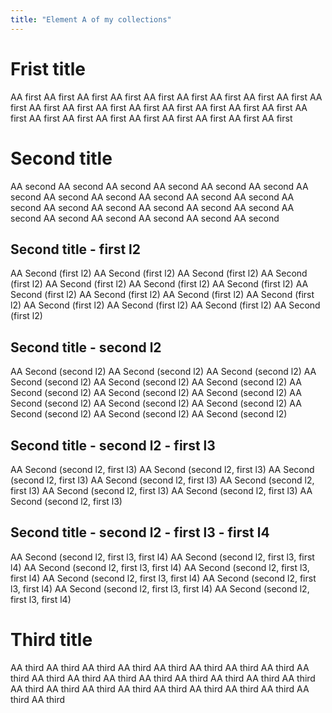 ```yaml
---
title: "Element A of my collections"
---
```


# Frist title

AA first AA first AA first AA first AA first AA first AA first AA first AA first
AA first AA first AA first AA first AA first AA first AA first AA first AA first
AA first AA first AA first AA first AA first AA first AA first AA first AA first

# Second title

AA second AA second AA second AA second AA second AA second AA second AA second
AA second AA second AA second AA second AA second AA second AA second AA second
AA second AA second AA second AA second AA second AA second AA second AA second

## Second title - first l2

AA Second (first l2) AA Second (first l2) AA Second (first l2) 
AA Second (first l2) AA Second (first l2) AA Second (first l2) 
AA Second (first l2) AA Second (first l2) AA Second (first l2) 
AA Second (first l2) AA Second (first l2) AA Second (first l2) 
AA Second (first l2) AA Second (first l2) AA Second (first l2) 

## Second title - second l2 

AA Second (second l2) AA Second (second l2) AA Second (second l2) 
AA Second (second l2) AA Second (second l2) AA Second (second l2) 
AA Second (second l2) AA Second (second l2) AA Second (second l2) 
AA Second (second l2) AA Second (second l2) AA Second (second l2) 
AA Second (second l2) AA Second (second l2) AA Second (second l2) 

## Second title - second l2 - first l3

AA Second (second l2, first l3) AA Second (second l2, first l3)
AA Second (second l2, first l3) AA Second (second l2, first l3)
AA Second (second l2, first l3) AA Second (second l2, first l3)
AA Second (second l2, first l3) AA Second (second l2, first l3)

## Second title - second l2 - first l3 - first l4

AA Second (second l2, first l3, first l4) AA Second (second l2, first l3, first l4)
AA Second (second l2, first l3, first l4) AA Second (second l2, first l3, first l4)
AA Second (second l2, first l3, first l4) AA Second (second l2, first l3, first l4)
AA Second (second l2, first l3, first l4) AA Second (second l2, first l3, first l4)

# Third title

AA third AA third AA third AA third AA third AA third AA third AA third AA third
AA third AA third AA third AA third AA third AA third AA third AA third AA third
AA third AA third AA third AA third AA third AA third AA third AA third AA third
